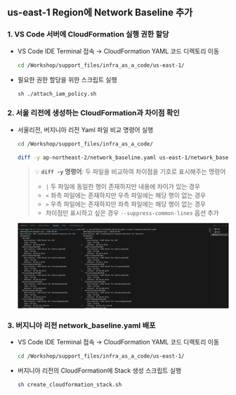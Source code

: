 ## us-east-1 Region에 Network Baseline 추가

### 1. VS Code 서버에 CloudFormation 실행 권한 할당

- VS Code IDE Terminal 접속 → CloudFormation YAML 코드 디렉토리 이동

  ```bash
  cd /Workshop/support_files/infra_as_a_code/us-east-1/
  ```

- 필요한 권한 할당을 위한 스크립트 실행

  ```bash
  sh ./attach_iam_policy.sh
  ```

### 2. 서울 리전에 생성하는 CloudFormation과 차이점 확인

- 서울리전, 버지니아 리전 Yaml 파일 비교 명령어 실행

  ```bash
  cd /Workshop/support_files/infra_as_a_code/
  ```

  ```bash
  diff -y ap-northeast-2/network_baseline.yaml us-east-1/network_baseline.yaml
  ```

  > 💡 **`diff -y` 명령어**: 두 파일을 비교하여 차이점을 기호로 표시해주는 명령어
  > - `|` 두 파일에 동일한 행이 존재하지만 내용에 차이가 있는 경우
  > - `<` 좌측 파일에는 존재하지만 우측 파일에는 해당 행이 없는 경우
  > - `>` 우측 파일에는 존재하지만 좌측 파일에는 해당 행이 없는 경우
  > - 차이점만 표시하고 싶은 경우 `--suppress-common-lines` 옵션 추가

  ![alt text](./img/diff_seoul_and_virginia.png)

### 3. 버지니아 리전 network_baseline.yaml 배포

- VS Code IDE Terminal 접속 → CloudFormation YAML 코드 디렉토리 이동

  ```bash
  cd /Workshop/support_files/infra_as_a_code/us-east-1/
  ```

- 버지니아 리전의 CloudFormation에 Stack 생성 스크립트 실행

  ```bash
  sh create_cloudformation_stack.sh
  ```









































